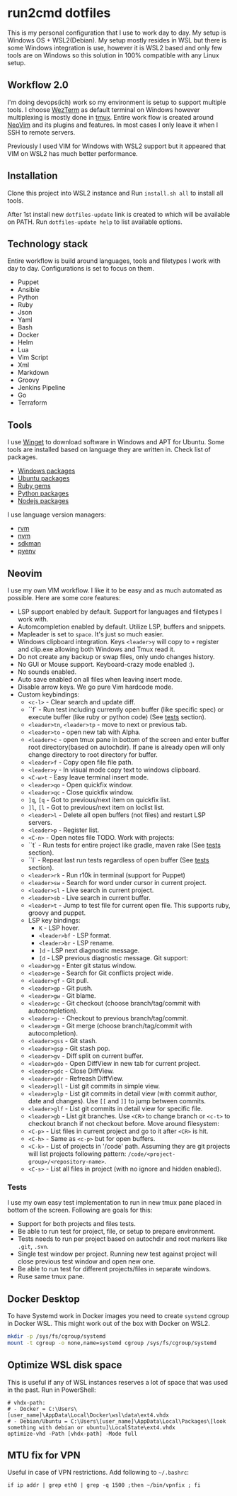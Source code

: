 # run2cmd dotfiles

This is my personal configuration that I use to work day to day. My setup is
Windows OS + WSL2(Debian). My setup mostly resides in WSL but there is some
Windows integration is use, however it is WSL2 based and only few tools are on
Windows so this solution in 100% compatible with any Linux setup.

## Workflow 2.0

I'm doing devops(ich) work so my environment is setup to support multiple
tools. I choose [WezTerm](https://wezfurlong.org/wezterm/index.html) as default
terminal on Windows however multiplexing is mostly done in
[tmux](https://github.com/tmux/tmux). Entire work flow is created around
[NeoVim](https://github.com/neovim/neovim) and its plugins and features. In most cases I
only leave it when I SSH to remote servers.

Previously I used VIM for Windows with WSL2 support but it appeared that VIM on
WSL2 has much better performance.

## Installation

Clone this project into WSL2 instance and Run `install.sh all` to install
all tools.

After 1st install new `dotfiles-update` link is created to which will be available on PATH.
Run `dotfiles-update help` to list available options.

## Technology stack

Entire workflow is build around languages, tools and filetypes I work with day to day.
Configurations is set to focus on them.

- Puppet
- Ansible
- Python
- Ruby
- Json
- Yaml
- Bash
- Docker
- Helm
- Lua
- Vim Script
- Xml
- Markdown
- Groovy
- Jenkins Pipeline
- Go
- Terraform

## Tools

I use [Winget](https://github.com/microsoft/winget-cli) to download software in Windows and APT for
Ubuntu. Some tools are installed based on language they are written in. Check
list of packages.

- [Windows packages](Winfile)
- [Ubuntu packages](Pkgfile)
- [Ruby gems](Gemfile)
- [Python packages](Pythonfile)
- [Nodejs packages](package.json)

I use language version managers:

- [rvm](https://rvm.io/)
- [nvm](https://github.com/nvm-sh/nvm)
- [sdkman](https://sdkman.io/)
- [pyenv](https://github.com/pyenv/pyenv)

## Neovim

I use my own VIM workflow. I like it to be easy and as much automated as
possible. Here are some core features:

- LSP support enabled by default. Support for languages and filetypes I work with.
- Automcompletion enabled by default. Utilize LSP, buffers and snippets.
- Mapleader is set to `space`. It's just so much easier.
- Windows clipboard integration. Keys `<leader>y` will copy to `+` register and clip.exe allowing both Windows and Tmux read it.
- Do not create any backup or swap files, only undo changes history.
- No GUI or Mouse support. Keyboard-crazy mode enabled :).
- No sounds enabled.
- Auto save enabled on all files when leaving insert mode.
- Disable arrow keys. We go pure Vim hardcode mode.
- Custom keybindings:
    - `<c-l>` - Clear search and update diff.
    - ``f` - Run test including currently open buffer (like specific spec) or execute buffer (like ruby or python code) (See [tests](#tests) section).
    - `<leader>tn`, `<leader>tp` - move to next or previous tab.
    - `<leader>to` - open new tab with Alpha.
    - `<leader>c` - open tmux pane in bottom of the screen and enter buffer root directory(based on autochdir). If pane is already open will only change directory to root directory for buffer.
    - `<leader>f` - Copy open file file path.
    - `<leader>y` - In visual mode copy text to windows clipboard.
    - `<C-w>t` - Easy leave terminal insert mode.
    - `<leader>qo` - Open quickfix window.
    - `<leader>qc` - Close quickfix window.
    - `]q`, `[q` - Got to previous/next item on quickfix list.
    - `]l`, `[l` - Got to previous/next item on loclist list.
    - `<leader>l` - Delete all open buffers (not files) and restart LSP servers.
    - `<leader>p` - Register list.
    - `<C-n>` - Open notes file TODO.
    Work with projects:
    - ``t` - Run tests for entire project like gradle, maven rake (See [tests](#tests) section).
    - ``l` - Repeat last run tests regardless of open buffer (See [tests](#tests) section).
    - `<leader>rk` - Run r10k in terminal (support for Puppet)
    - `<leader>sw` - Search for word under cursor in current project.
    - `<leader>sl` - Live search in current project.
    - `<leader>sb` - Live search in current buffer.
    - `<leader>t` - Jump to test file for current open file. This supports ruby, groovy and puppet.
    - LSP key bindings:
        - `K` - LSP hover.
        - `<leader>bf` - LSP format.
        - `<leader>br` - LSP rename.
        - `]d` - LSP next diagnostic message.
        - `[d` - LSP previous diagnostic message.
    Git support:
    - `<leader>gg` - Enter git status window.
    - `<leader>ge` - Search for Git conflicts project wide.
    - `<leader>gf` - Git pull.
    - `<leader>gp` - Git push.
    - `<leader>gw` - Git blame.
    - `<leader>gc` - Git checkout (choose branch/tag/commit with autocompletion).
    - `<leader>g-` - Checkout to previous branch/tag/commit.
    - `<leader>gm` - Git merge (choose branch/tag/commit with autocompletion).
    - `<leader>gss` - Git stash.
    - `<leader>gsp` - Git stash pop.
    - `<leader>gv` - Diff split on current buffer.
    - `<leader>gdo` - Open DiffView in new tab for current project.
    - `<leader>gdc` - Close DiffView.
    - `<leader>gdr` - Refreash DiffView.
    - `<leader>gll` - List git commits in simple view.
    - `<leader>glp` - List git commits in detail view (with commit author, date and changes). Use `[[` and `]]` to jump between commits.
    - `<leader>glf` - List git commits in detail view for specific file.
    - `<leader>gb` - List git branches. Use `<CR>` to change branch or `<c-t>` to checkout branch if not checkout before.
    Move around filesystem:
    - `<C-p>` - List files in current project and go to it after `<CR>` is hit.
    - `<C-h>` - Same as `<c-p>` but for open buffers.
    - `<C-k>` - List of projects in '/code' path. Assuming they are git projects will list projects following pattern: `/code/<project-group>/<repository-name>`.
    - `<C-s>` - List all files in project (with no ignore and hidden enabled).

### Tests

I use my own easy test implementation to run in new tmux pane placed in bottom of the screen. Following are goals for this:

- Support for both projects and files tests.
- Be able to run test for project, file, or setup to prepare environment.
- Tests needs to run per project based on autochdir and root markers like `.git`, `.svn`.
- Single test window per project. Running new test against project will close previous test window and open new one.
- Be able to run test for different projects/files in separate windows.
- Ruse same tmux pane.

## Docker Desktop

To have Systemd work in Docker images you need to create `systemd` cgroup in
Docker WSL. This might work out of the box with Docker on WSL2.

```bash
mkdir -p /sys/fs/cgroup/systemd
mount -t cgroup -o none,name=systemd cgroup /sys/fs/cgroup/systemd
```

## Optimize WSL disk space

This is useful if any of WSL instances reserves a lot of space that was used in the past. Run in PowerShell:

```pwershell
# vhdx-path:
# - Docker = C:\Users\[user_name]\AppData\Local\Docker\wsl\data\ext4.vhdx
# - Debian/Ubuntu = C:\Users\[user_name]\AppData\Local\Packages\[look something with debian or ubuntu]\LocalState\ext4.vhdx
optimize-vhd -Path [vhdx-path] -Mode full
```

## MTU fix for VPN

Useful in case of VPN restrictions. Add following to `~/.bashrc`:

```# Fix for VPN
if ip addr | grep eth0 | grep -q 1500 ;then ~/bin/vpnfix ; fi
```
